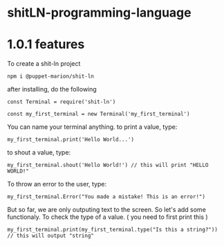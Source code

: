 ﻿# shitLN-programming-language
# 1.0.1 features
To create a shit-ln project

    npm i @puppet-marion/shit-ln
after installing, do the following

    const Terminal = require('shit-ln')

    const my_first_terminal = new Terminal('my_first_terminal')
You can name your terminal anything.
to print a value, type:
 
    my_first_terminal.print('Hello World...') 
  
 to shout a value, type:
 
    my_first_terminal.shout('Hello World!') // this will print "HELLO WORLD!"

To throw an error to the user, type:

    my_first_terminal.Error("You made a mistake! This is an error!")
    
But so far, we are only outputing text to the screen. So let's add some functionaly.
To check the type of a value. ( you need to first print this )

    my_first_terminal.print(my_first_terminal.type("Is this a string?")) // this will output "string"
